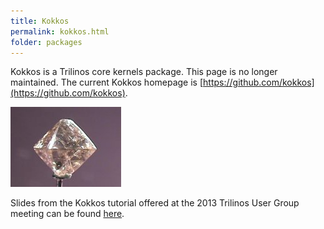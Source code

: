 ```yaml
---
title: Kokkos
permalink: kokkos.html
folder: packages
---
```


Kokkos is a Trilinos core kernels package. This page is no longer maintained. The current Kokkos homepage is [https://github.com/kokkos](https://github.com/kokkos).

![](images/diamond.jpg)

Slides from the Kokkos tutorial offered at the 2013 Trilinos User Group meeting can be found [here](pdfs/2013-11-TUG-Kokkos-Tutorial.pdf).
